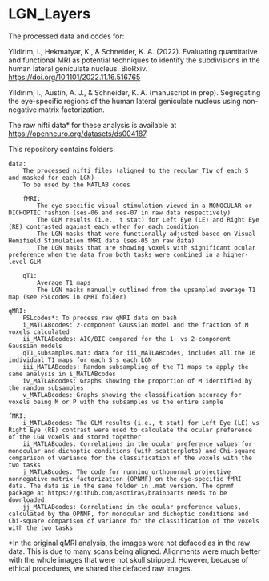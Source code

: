 # LGN_Layers

The processed data and codes for: 

Yildirim, I., Hekmatyar, K., & Schneider, K. A. (2022). Evaluating quantitative and functional MRI as potential techniques to identify the subdivisions in the human lateral geniculate nucleus. BioRxiv. https://doi.org/10.1101/2022.11.16.516765

Yildirim, I., Austin, A. J., & Schneider, K. A. (manuscript in prep). Segregating the eye-specific regions of the human lateral geniculate nucleus using non-negative matrix factorization.

The raw nifti data* for these analysis is available at https://openneuro.org/datasets/ds004187.

This repository contains folders:

	data: 	
		The processed nifti files (aligned to the regular T1w of each S and masked for each LGN)
		To be used by the MATLAB codes

		fMRI:	
			The eye-specific visual stimulation viewed in a MONOCULAR or DICHOPTIC fashion (ses-06 and ses-07 in raw data respectively)
			The GLM results (i.e., t stat) for Left Eye (LE) and Right Eye (RE) contrasted against each other for each condition
			The LGN masks that were functionally adjusted based on Visual Hemifield Stimulation fMRI data (ses-05 in raw data)
			The LGN masks that are showing voxels with significant ocular preference when the data from both tasks were combined in a higher-level GLM

		qT1:	
			Average T1 maps
			The LGN masks manually outlined from the upsampled average T1 map (see FSLcodes in qMRI folder)

	qMRI:
		FSLcodes*: To process raw qMRI data on bash
		i_MATLABcodes: 2-component Gaussian model and the fraction of M voxels calculated
		ii_MATLABcodes: AIC/BIC compared for the 1- vs 2-component Gaussian models
		qT1_subsamples.mat: data for iii_MATLABcodes, includes all the 16 individual T1 maps for each S's each LGN
		iii_MATLABcodes: Random subsampling of the T1 maps to apply the same analysis in i_MATLABcodes
		iv_MATLABcodes: Graphs showing the proportion of M identified by the random subsamples
		v_MATLABcodes: Graphs showing the classification accuracy for voxels being M or P with the subsamples vs the entire sample 

	fMRI:
		i_MATLABcodes: The GLM results (i.e., t stat) for Left Eye (LE) vs Right Eye (RE) contrast were used to calculate the ocular preference of the LGN voxels and stored together
		ii_MATLABcodes: Correlations in the ocular preference values for monocular and dichoptic conditions (with scatterplots) and Chi-square comparison of variance for the classification of the voxels with the two tasks
		j_MATLABcodes: The code for running orthonormal projective nonnegative matrix factorization (OPNMF) on the eye-specific fMRI data. The data is in the same folder in .mat version. The opnmf package at https://github.com/asotiras/brainparts needs to be downloaded.
		jj_MATLABcodes: Correlations in the ocular preference values, calculated by the OPNMF, for monocular and dichoptic conditions and Chi-square comparison of variance for the classification of the voxels with the two tasks
  


*In the original qMRI analysis, the images were not defaced as in the raw data. This is due to many scans being aligned. Alignments were much better with the whole images that were not skull stripped. However, because of ethical procedures, we shared the defaced raw images.

